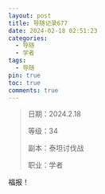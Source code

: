 ```yaml
---
layout: post
title: 导随记录677
date: 2024-02-18 02:51:23
categories:
  - 导随
  - 学者
tags:
  - 导随
pin: true
toc: true
comments: true
---
```

> 日期：2024.2.18
>
> 等级：34
>
> 副本：泰坦讨伐战
>
> 职业：学者

福报！